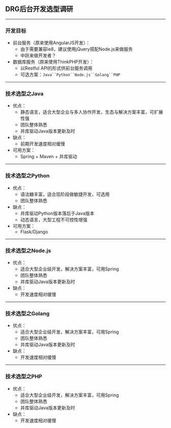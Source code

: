 ## DRG后台开发选型调研

---

### 开发目标

- 前台服务（原来使用AngularJS开发）：
	- 由于需要兼容ie8，建议使用jQuery搭配Node.js来做服务
	- 中跃来做开发者？
- 数据库服务（原来使用ThinkPHP开发）：
	- 以Restful API的形式供前台服务调用
	- 可选方案：`Java``Python``Node.js``Golang``PHP`

---

### 技术选型之Java

- 优点：
	- 静态语言，适合大型企业与多人协作开发，生态与解决方案丰富，可扩展性强
	- 团队整体熟悉
	- 并库驱动Java版本更新及时
- 缺点：
	- 前期开发速度相对缓慢
- 可用方案：
	- Spring + Maven + 并库驱动

---

### 技术选型之Python

- 优点：
	- 语法糖丰富，适合现阶段做敏捷开发，可选用
	- 团队整体熟悉
- 缺点：
	- 并库驱动Python版本落后于Java版本
	- 动态语言，大型工程不可控性增强
- 可用方案：
	- Flask/Django
	
---

### 技术选型之Node.js

- 优点：
	- 适合大型企业级开发，解决方案丰富，可用Spring
	- 团队整体熟悉
	- 并库驱动Java版本更新及时
- 缺点：
	- 开发速度相对缓慢

---

### 技术选型之Golang

- 优点：
	- 适合大型企业级开发，解决方案丰富，可用Spring
	- 团队整体熟悉
	- 并库驱动Java版本更新及时
- 缺点：
	- 开发速度相对缓慢

---

### 技术选型之PHP

- 优点：
	- 适合大型企业级开发，解决方案丰富，可用Spring
	- 团队整体熟悉
	- 并库驱动Java版本更新及时
- 缺点：
	- 开发速度相对缓慢
